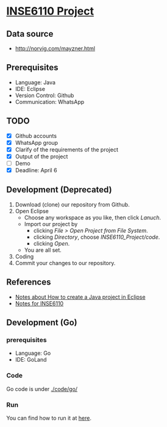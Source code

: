 # [INSE6110 Project](http://lingt.xyz/INSE6110_Project/)

## Data source
- http://norvig.com/mayzner.html

## Prerequisites

- Language: Java
- IDE: Eclipse
- Version Control: Github
- Communication: WhatsApp

## TODO

- [x] Github accounts
- [x] WhatsApp group
- [X] Clarify of the requirements of the project
- [X] Output of the project
- [ ] Demo
- [X] Deadline: April 6

## Development (Deprecated)

1. Download (clone) our repository from Github.
2. Open Eclipse
    - Choose any workspace as you like, then click _Lanuch_.
    - Import our project by 
        - clicking _File > Open Project from File System_.
        - clicking _Directory_, choose _INSE6110_Project/code_.
        - clicking _Open_.
    - You are all set.
3. Coding
4. Commit your changes to our repository.

## References

- [Notes about How to create a Java project in Eclipse](https://java.lingt.xyz/ide)
- [Notes for INSE6110](https://inse6110.lingt.xyz/)

## Development (Go)

### prerequisites

- Language: Go
- IDE: GoLand

### Code

Go code is under [./code/go/](https://github.com/lingt-xyz/INSE6110_Project/tree/master/code/go)

### Run

You can find how to run it at [here](https://github.com/lingt-xyz/INSE6110_Project/blob/master/code/go/README.md).